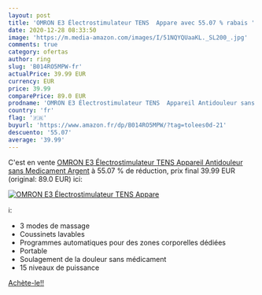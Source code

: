 ```yaml
---
layout: post
title: 'OMRON E3 Électrostimulateur TENS  Appare avec 55.07 % rabais '
date: 2020-12-28 08:33:50
image: 'https://m.media-amazon.com/images/I/51NQYQUaaKL._SL200_.jpg'
comments: true
category: ofertas
author: ring
slug: 'B014RO5MPW-fr'
actualPrice: 39.99 EUR
currency: EUR
price: 39.99
comparePrice: 89.0 EUR
prodname: 'OMRON E3 Électrostimulateur TENS  Appareil Antidouleur sans Medicament  Argent'
country: 'fr'
flag: '🇫🇷'
buyurl: 'https://www.amazon.fr/dp/B014RO5MPW/?tag=tolees0d-21'
descuento: '55.07'
average: '39.99'
---
```


C'est en vente [OMRON E3 Électrostimulateur TENS  Appareil Antidouleur sans Medicament  Argent](https://www.amazon.fr/dp/B014RO5MPW/?tag=tolees0d-21)  à  55.07 % de réduction, prix final  39.99 EUR (original: 89.0 EUR) ici:

[![OMRON E3 Électrostimulateur TENS  Appare](https://m.media-amazon.com/images/I/51NQYQUaaKL._SL200_.jpg)](https://www.amazon.fr/dp/B014RO5MPW/?tag=tolees0d-21)

ℹ️:

- 3 modes de massage
- Coussinets lavables
- Programmes automatiques pour des zones corporelles dédiées
- Portable
- Soulagement de la douleur sans médicament
- 15 niveaux de puissance

[Achète-le!!](https://www.amazon.fr/dp/B014RO5MPW/?tag=tolees0d-21)

